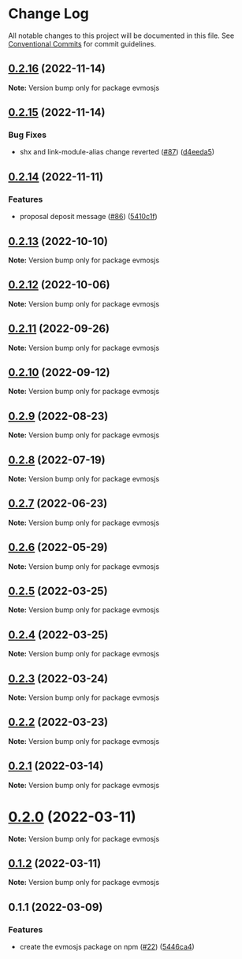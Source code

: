 # Change Log

All notable changes to this project will be documented in this file.
See [Conventional Commits](https://conventionalcommits.org) for commit guidelines.

## [0.2.16](https://github.com/evmos/evmosjs/compare/evmosjs@0.2.15...evmosjs@0.2.16) (2022-11-14)

**Note:** Version bump only for package evmosjs

## [0.2.15](https://github.com/evmos/evmosjs/compare/evmosjs@0.2.14...evmosjs@0.2.15) (2022-11-14)

### Bug Fixes

- shx and link-module-alias change reverted ([#87](https://github.com/evmos/evmosjs/issues/87)) ([d4eeda5](https://github.com/evmos/evmosjs/commit/d4eeda59c8f5549d661e6bedd7a25df0b11afb9c))

## [0.2.14](https://github.com/evmos/evmosjs/compare/evmosjs@0.2.11...evmosjs@0.2.14) (2022-11-11)

### Features

- proposal deposit message ([#86](https://github.com/evmos/evmosjs/issues/86)) ([5410c1f](https://github.com/evmos/evmosjs/commit/5410c1fe042c13a77beb5629a07371dd905559de))

## [0.2.13](https://github.com/evmos/evmosjs/compare/evmosjs@0.2.11...evmosjs@0.2.13) (2022-10-10)

**Note:** Version bump only for package evmosjs

## [0.2.12](https://github.com/evmos/evmosjs/compare/evmosjs@0.2.11...evmosjs@0.2.12) (2022-10-06)

**Note:** Version bump only for package evmosjs

## [0.2.11](https://github.com/evmos/evmosjs/compare/evmosjs@0.2.7...evmosjs@0.2.11) (2022-09-26)

**Note:** Version bump only for package evmosjs

## [0.2.10](https://github.com/evmos/evmosjs/compare/evmosjs@0.2.7...evmosjs@0.2.10) (2022-09-12)

**Note:** Version bump only for package evmosjs

## [0.2.9](https://github.com/evmos/evmosjs/compare/evmosjs@0.2.7...evmosjs@0.2.9) (2022-08-23)

**Note:** Version bump only for package evmosjs

## [0.2.8](https://github.com/evmos/evmosjs/compare/evmosjs@0.2.7...evmosjs@0.2.8) (2022-07-19)

**Note:** Version bump only for package evmosjs

## [0.2.7](https://github.com/evmos/evmosjs/compare/evmosjs@0.2.6...evmosjs@0.2.7) (2022-06-23)

**Note:** Version bump only for package evmosjs

## [0.2.6](https://github.com/tharsis/evmosjs/compare/evmosjs@0.2.5...evmosjs@0.2.6) (2022-05-29)

**Note:** Version bump only for package evmosjs

## [0.2.5](https://github.com/tharsis/evmosjs/compare/evmosjs@0.2.4...evmosjs@0.2.5) (2022-03-25)

**Note:** Version bump only for package evmosjs

## [0.2.4](https://github.com/tharsis/evmosjs/compare/evmosjs@0.2.3...evmosjs@0.2.4) (2022-03-25)

**Note:** Version bump only for package evmosjs

## [0.2.3](https://github.com/tharsis/evmosjs/compare/evmosjs@0.2.2...evmosjs@0.2.3) (2022-03-24)

**Note:** Version bump only for package evmosjs

## [0.2.2](https://github.com/tharsis/evmosjs/compare/evmosjs@0.2.1...evmosjs@0.2.2) (2022-03-23)

**Note:** Version bump only for package evmosjs

## [0.2.1](https://github.com/tharsis/evmosjs/compare/evmosjs@0.2.0...evmosjs@0.2.1) (2022-03-14)

**Note:** Version bump only for package evmosjs

# [0.2.0](https://github.com/tharsis/evmosjs/compare/evmosjs@0.1.2...evmosjs@0.2.0) (2022-03-11)

**Note:** Version bump only for package evmosjs

## [0.1.2](https://github.com/tharsis/evmosjs/compare/evmosjs@0.1.1...evmosjs@0.1.2) (2022-03-11)

**Note:** Version bump only for package evmosjs

## 0.1.1 (2022-03-09)

### Features

- create the evmosjs package on npm ([#22](https://github.com/tharsis/evmosjs/issues/22)) ([5446ca4](https://github.com/tharsis/evmosjs/commit/5446ca4e6fc027c6d26d5fce598ba1a5d1480e54))
